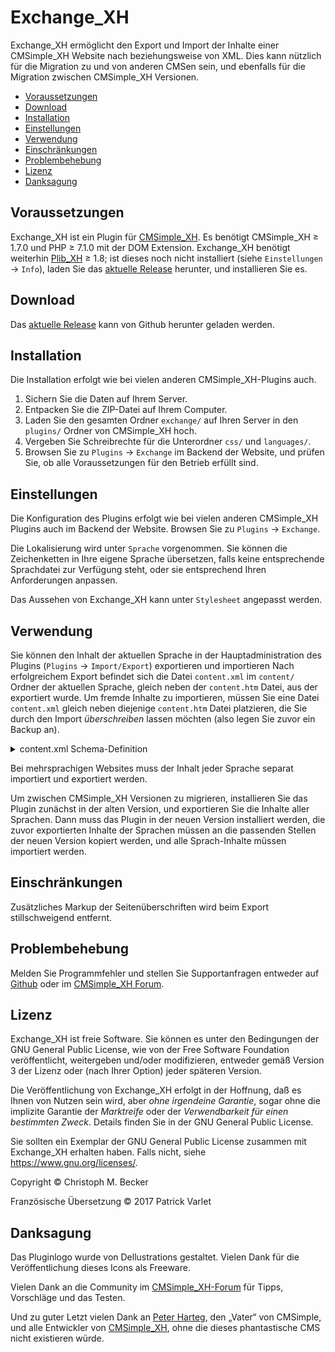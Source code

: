 # Exchange_XH

Exchange_XH ermöglicht den Export und Import der Inhalte einer CMSimple_XH
Website nach beziehungsweise von XML. Dies kann nützlich für die Migration
zu und von anderen CMSen sein, und ebenfalls für die Migration zwischen
CMSimple_XH Versionen.

- [Voraussetzungen](#voraussetzungen)
- [Download](#download)
- [Installation](#installation)
- [Einstellungen](#einstellungen)
- [Verwendung](#verwendung)
- [Einschränkungen](#einschränkungen)
- [Problembehebung](#problembehebung)
- [Lizenz](#lizenz)
- [Danksagung](#danksagung)

## Voraussetzungen

Exchange_XH ist ein Plugin für [CMSimple_XH](https://cmsimple-xh.org/de/).
Es benötigt CMSimple_XH ≥ 1.7.0 und PHP ≥ 7.1.0 mit der DOM Extension.
Exchange_XH benötigt weiterhin [Plib_XH](https://github.com/cmb69/plib_xh) ≥ 1.8;
ist dieses noch nicht installiert (siehe `Einstellungen` → `Info`),
laden Sie das [aktuelle Release](https://github.com/cmb69/plib_xh/releases/latest)
herunter, und installieren Sie es.

## Download

Das [aktuelle Release](https://github.com/cmb69/exchange_xh/releases/latest)
kann von Github herunter geladen werden.

## Installation

Die Installation erfolgt wie bei vielen anderen CMSimple_XH-Plugins auch.

1. Sichern Sie die Daten auf Ihrem Server.
1. Entpacken Sie die ZIP-Datei auf Ihrem Computer.
1. Laden Sie den gesamten Ordner `exchange/` auf Ihren Server in den `plugins/`
   Ordner von CMSimple_XH hoch.
1. Vergeben Sie Schreibrechte für die Unterordner `css/` und `languages/`.
1. Browsen Sie zu `Plugins` → `Exchange` im  Backend der Website,
   und prüfen Sie, ob alle Voraussetzungen für den Betrieb erfüllt sind.

## Einstellungen

Die Konfiguration des Plugins erfolgt wie bei vielen anderen CMSimple_XH Plugins
auch im Backend der Website. Browsen Sie zu `Plugins` → `Exchange`.

<!-- Sie können die Original-Einstellungen von Exchange_XH unter
    `Konfiguration` ändern. Beim Überfahren der Hilfe-Icons mit der Maus
    werden Hinweise zu den Einstellungen angezeigt. -->

Die Lokalisierung wird unter `Sprache` vorgenommen. Sie können die
Zeichenketten in Ihre eigene Sprache übersetzen, falls keine entsprechende
Sprachdatei zur Verfügung steht, oder sie entsprechend Ihren Anforderungen
anpassen.

Das Aussehen von Exchange_XH kann unter `Stylesheet` angepasst werden.

## Verwendung

Sie können den Inhalt der aktuellen Sprache in der Hauptadministration des
Plugins (`Plugins` → `Import/Export`) exportieren und importieren
Nach erfolgreichem Export befindet sich die Datei `content.xml` im `content/`
Ordner der aktuellen Sprache, gleich neben der `content.htm` Datei, aus der
exportiert wurde. Um fremde Inhalte zu importieren, müssen Sie eine Datei
`content.xml` gleich neben diejenige
`content.htm` Datei platzieren, die Sie durch den Import *überschreiben*
lassen möchten (also legen Sie zuvor ein Backup an).

<details>
<summary>content.xml Schema-Definition</summary>

````xml
<?xml version="1.0" encoding="UTF-8"?>
<grammar xmlns="http://relaxng.org/ns/structure/1.0">
  <start>
    <ref name="Contents"/>
  </start>

  <define name="Contents">
    <element name="contents">
      <attribute name="version"/>
      <zeroOrMore>
        <ref name="Page"/>
      </zeroOrMore>
    </element>
  </define>

  <define name="Page">
    <element name="page">
      <attribute name="title"/>
      <element name="data">
        <zeroOrMore>
          <attribute>
            <anyName/>
            <text/>
          </attribute>
        </zeroOrMore>
      </element>
      <element name="content">
        <text/>
      </element>
      <zeroOrMore>
        <ref name="Page"/>
      </zeroOrMore>
    </element>
  </define>
</grammar>
````
</details>

Bei mehrsprachigen Websites muss der Inhalt jeder Sprache separat importiert
und exportiert werden.

Um zwischen CMSimple_XH Versionen zu migrieren, installieren Sie das Plugin
zunächst in der alten Version, und exportieren Sie die Inhalte aller
Sprachen. Dann muss das Plugin in der neuen Version installiert werden, die
zuvor exportierten Inhalte der Sprachen müssen an die passenden Stellen der
neuen Version kopiert werden, und alle Sprach-Inhalte müssen importiert
werden.

## Einschränkungen

Zusätzliches Markup der Seitenüberschriften wird beim Export stillschweigend
entfernt.

## Problembehebung

Melden Sie Programmfehler und stellen Sie Supportanfragen entweder auf
[Github](https://github.com/cmb69/exchange_xh/issues)
oder im [CMSimple\_XH Forum](https://cmsimpleforum.com/).

## Lizenz

Exchange_XH ist freie Software. Sie können es unter den Bedingungen
der GNU General Public License, wie von der Free Software Foundation
veröffentlicht, weitergeben und/oder modifizieren, entweder gemäß
Version 3 der Lizenz oder (nach Ihrer Option) jeder späteren Version.

Die Veröffentlichung von Exchange_XH erfolgt in der Hoffnung, daß es
Ihnen von Nutzen sein wird, aber *ohne irgendeine Garantie*, sogar ohne
die implizite Garantie der *Marktreife* oder der *Verwendbarkeit für einen
bestimmten Zweck*. Details finden Sie in der GNU General Public License.

Sie sollten ein Exemplar der GNU General Public License zusammen mit
Exchange_XH erhalten haben. Falls nicht, siehe <https://www.gnu.org/licenses/>.

Copyright © Christoph M. Becker

Französische Übersetzung © 2017 Patrick Varlet

## Danksagung

Das Pluginlogo wurde von Dellustrations gestaltet.
Vielen Dank für die Veröffentlichung dieses Icons als Freeware.

Vielen Dank an die Community im
[CMSimple_XH-Forum](https://www.cmsimpleforum.com/)
für Tipps, Vorschläge und das Testen.

Und zu guter Letzt vielen Dank an
[Peter Harteg](https://www.harteg.dk/), den „Vater“ von CMSimple,
und alle Entwickler von [CMSimple_XH](https://www.cmsimple-xh.org/de/),
ohne die dieses phantastische CMS nicht existieren würde.
